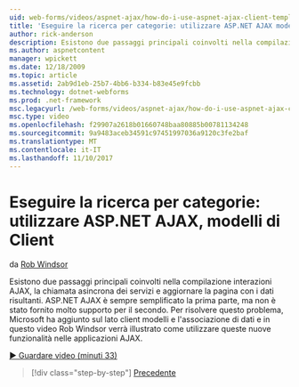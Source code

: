 ```yaml
---
uid: web-forms/videos/aspnet-ajax/how-do-i-use-aspnet-ajax-client-templates
title: 'Eseguire la ricerca per categorie: utilizzare ASP.NET AJAX modelli Client | Documenti Microsoft'
author: rick-anderson
description: Esistono due passaggi principali coinvolti nella compilazione interazioni AJAX, la chiamata asincrona dei servizi e aggiornare la pagina con i dati risultanti. H di ASP.NET AJAX...
ms.author: aspnetcontent
manager: wpickett
ms.date: 12/18/2009
ms.topic: article
ms.assetid: 2ab9d1eb-25b7-4bb6-b334-b83e45e9fcbb
ms.technology: dotnet-webforms
ms.prod: .net-framework
msc.legacyurl: /web-forms/videos/aspnet-ajax/how-do-i-use-aspnet-ajax-client-templates
msc.type: video
ms.openlocfilehash: f29907a2618b01660748baa80885b00781134248
ms.sourcegitcommit: 9a9483aceb34591c97451997036a9120c3fe2baf
ms.translationtype: MT
ms.contentlocale: it-IT
ms.lasthandoff: 11/10/2017
---
```

<a name="how-do-i-use-aspnet-ajax-client-templates"></a>Eseguire la ricerca per categorie: utilizzare ASP.NET AJAX, modelli di Client
====================
da [Rob Windsor](https://twitter.com/robwindsor)

Esistono due passaggi principali coinvolti nella compilazione interazioni AJAX, la chiamata asincrona dei servizi e aggiornare la pagina con i dati risultanti. ASP.NET AJAX è sempre semplificato la prima parte, ma non è stato fornito molto supporto per il secondo. Per risolvere questo problema, Microsoft ha aggiunto sul lato client modelli e l'associazione di dati e in questo video Rob Windsor verrà illustrato come utilizzare queste nuove funzionalità nelle applicazioni AJAX.

[&#9654; Guardare video (minuti 33)](https://channel9.msdn.com/Blogs/ASP-NET-Site-Videos/how-do-i-use-aspnet-ajax-client-templates)

>[!div class="step-by-step"]
[Precedente](how-do-i-customize-error-handling-for-the-aspnet-ajax-updatepanel.md)
